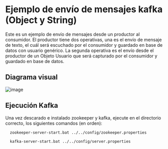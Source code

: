 
# Ejemplo de envío de mensajes kafka (Object y String)

Este es un ejemplo de envío de mensajes desde un productor al consumidor.
El productor tiene dos operativas, una es el envío de mensaje de texto, el cuál será escuchado por el consumidor y guardado en base de datos con usuario genérico.
La segunda operativa es el envío desde el productor de un Objeto Usuario que será capturado por el consumidor y guardado en base de datos.



## Diagrama visual
![image](https://github.com/sanchezma-dev/kafka-v2.0/assets/125487997/45405cc9-6fe7-4656-b88a-d78c3d9b6495)



## Ejecución Kafka

Una vez descarado e instalado zookeeper y kafka, ejecute en el directorio correcto, los siguientes comandos (en orden):

```bash
  zookeeper-server-start.bat ../../config/zookeeper.properties

  kafka-server-start.bat ../../config/server.properties

```
    
